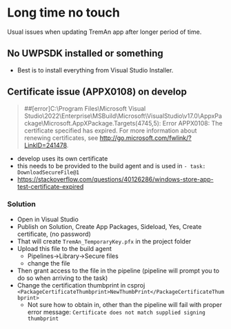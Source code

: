# Long time no touch

Usual issues when updating TremAn app after longer period of time.

## No UWPSDK installed or something

- Best is to install everything from Visual Studio Installer. 

## Certificate issue (APPX0108) on develop


> ##[error]C:\Program Files\Microsoft Visual Studio\2022\Enterprise\MSBuild\Microsoft\VisualStudio\v17.0\AppxPackage\Microsoft.AppXPackage.Targets(4745,5): Error APPX0108: The certificate specified has expired. For more information about renewing certificates, see http://go.microsoft.com/fwlink/?LinkID=241478.

- develop uses its own certificate
- this needs to be provided to the build agent and is used in `- task: DownloadSecureFile@1`
- https://stackoverflow.com/questions/40126286/windows-store-app-test-certificate-expired

### Solution

- Open in Visual Studio
- Publish on Solution, Create App Packages, Sideload, Yes, Create certificate, (no password)
- That will create `TremAn_TemporaryKey.pfx` in the project folder
- Upload this file to the build agent
  - Pipelines->Library->Secure files
  - change the file
- Then grant access to the file in the pipeline (pipeline will prompt you to do so when arriving to the task)
- Change the certification thumbprint in csproj `<PackageCertificateThumbprint>NewThumbPrint</PackageCertificateThumbprint>`
  - Not sure how to obtain in, other than the pipeline will fail with proper error message: `Certificate does not match supplied signing thumbprint`

